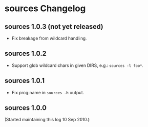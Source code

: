 # sources Changelog

## sources 1.0.3 (not yet released)

- Fix breakage from wildcard handling.

## sources 1.0.2

- Support glob wildcard chars in given DIRS, e.g.: `sources -l foo*`.

## sources 1.0.1

- Fix prog name in `sources -h` output.

## sources 1.0.0

(Started maintaining this log 10 Sep 2010.)
